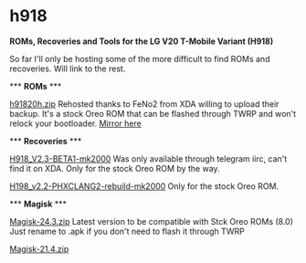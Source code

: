 # h918
**ROMs, Recoveries and Tools for the LG V20 T-Mobile Variant (H918)**

So far I'll only be hosting some of the more difficult to find ROMs and recoveries.
Will link to the rest.
 
*** **ROMs** ***

[h91820h.zip](https://www.mediafire.com/file/1582qcg5ny3whn4/H91820h.zip/file)
Rehosted thanks to FeNo2 from XDA willing to upload their backup. It's a stock Oreo ROM that can be flashed through TWRP and won't relock your bootloader.
[Mirror here](https://drive.google.com/file/d/1IdvTrxHrqj7DP19PKdko2-98pB3kARpG/view?usp=drive_link)


*** **Recoveries** ***

[H918_V2.3-BETA1-mk2000](https://github.com/breadland/h918/releases/download/Recoveries/H918_v2.3-BETA1-mk2000.zip)
Was only available through telegram iirc, can't find it on XDA. Only for the stock Oreo ROM by the way.



[H198_v2.2-PHXCLANG2-rebuild-mk2000](https://github.com/breadland/h918/releases/download/Recoveries/H918_v2.2-PHXCLANG2-rebuild-mk2000.zip)
Only for the stock Oreo ROM.


*** **Magisk** ***

[Magisk-24.3.zip](https://drive.google.com/file/d/1z1FMH6JTeM7AJht9IQz-L67QvQk05G0d/view?usp=drive_link)
Latest version to be compatible with Stck Oreo ROMs (8.0)
Just rename to .apk if you don't need to flash it through TWRP

[Magisk-21.4.zip](https://drive.google.com/file/d/1FA46NRn0EKK5K2vzu_-wJiMXZ8thSeiF/view?usp=drive_link)
